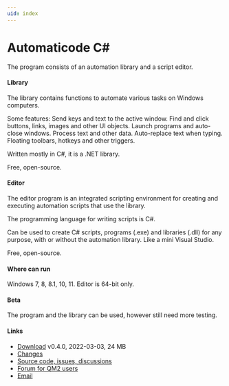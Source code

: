 ```yaml
---
uid: index
---
```


# Automaticode C#

The program consists of an automation library and a script editor.

#### Library
The library contains functions to automate various tasks on Windows computers.

Some features: Send keys and text to the active window. Find and click buttons, links, images and other UI objects. Launch programs and auto-close windows. Process text and other data. Auto-replace text when typing. Floating toolbars, hotkeys and other triggers.

Written mostly in C#, it is a .NET library.

Free, open-source.

#### Editor
The editor program is an integrated scripting environment for creating and executing automation scripts that use the library.

The programming language for writing scripts is C#.

Can be used to create C# scripts, programs (.exe) and libraries (.dll) for any purpose, with or without the automation library. Like a mini Visual Studio.

Free, open-source.

#### Where can run
Windows 7, 8, 8.1, 10, 11. Editor is 64-bit only.

#### Beta
The program and the library can be used, however still need more testing.

#### Links
- [Download](https://www.quickmacros.com/au/Automaticode.exe) v0.4.0, 2022-03-03, 24 MB
- [Changes](https://github.com/qmgindi/Au/blob/master/Other/DocFX/_doc/changes/)
- [Source code, issues, discussions](https://github.com/qmgindi/Au)
- [Forum for QM2 users](https://www.quickmacros.com/forum/forumdisplay.php?fid=19)
- [Email](mailto:support@quickmacros.com)
